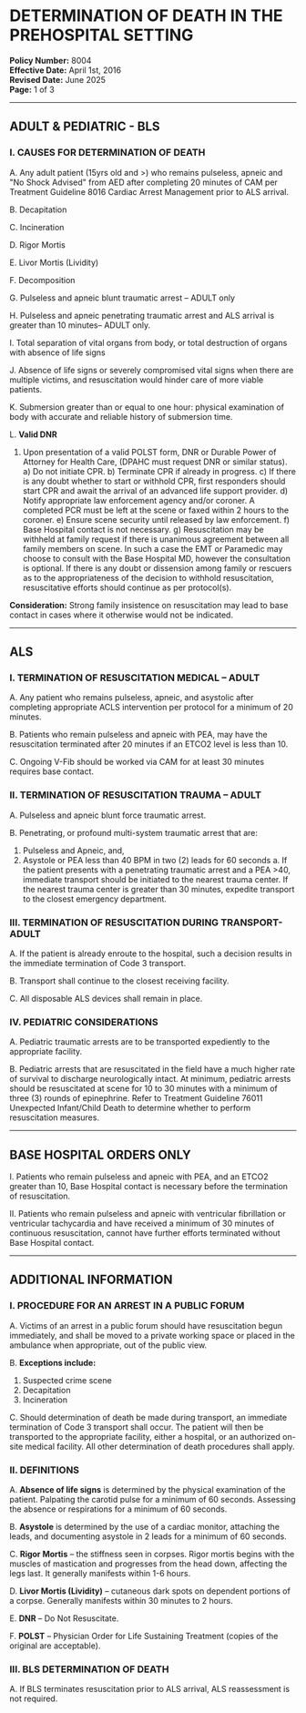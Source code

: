 # DETERMINATION OF DEATH IN THE PREHOSPITAL SETTING

**Policy Number:** 8004  
**Effective Date:** April 1st, 2016  
**Revised Date:** June 2025  
**Page:** 1 of 3

---

## ADULT & PEDIATRIC - BLS

### I. CAUSES FOR DETERMINATION OF DEATH

A. Any adult patient (15yrs old and >) who remains pulseless, apneic and "No Shock Advised" from AED after completing 20 minutes of CAM per Treatment Guideline 8016 Cardiac Arrest Management prior to ALS arrival.

B. Decapitation

C. Incineration

D. Rigor Mortis

E. Livor Mortis (Lividity)

F. Decomposition

G. Pulseless and apneic blunt traumatic arrest – ADULT only

H. Pulseless and apneic penetrating traumatic arrest and ALS arrival is greater than 10 minutes– ADULT only.

I. Total separation of vital organs from body, or total destruction of organs with absence of life signs

J. Absence of life signs or severely compromised vital signs when there are multiple victims, and resuscitation would hinder care of more viable patients.

K. Submersion greater than or equal to one hour: physical examination of body with accurate and reliable history of submersion time.

L. **Valid DNR**
   1) Upon presentation of a valid POLST form, DNR or Durable Power of Attorney for Health Care, (DPAHC must request DNR or similar status).
      a) Do not initiate CPR.
      b) Terminate CPR if already in progress.
      c) If there is any doubt whether to start or withhold CPR, first responders should start CPR and await the arrival of an advanced life support provider.
      d) Notify appropriate law enforcement agency and/or coroner. A completed PCR must be left at the scene or faxed within 2 hours to the coroner.
      e) Ensure scene security until released by law enforcement.
      f) Base Hospital contact is not necessary.
      g) Resuscitation may be withheld at family request if there is unanimous agreement between all family members on scene. In such a case the EMT or Paramedic may choose to consult with the Base Hospital MD, however the consultation is optional. If there is any doubt or dissension among family or rescuers as to the appropriateness of the decision to withhold resuscitation, resuscitative efforts should continue as per protocol(s).

**Consideration:** Strong family insistence on resuscitation may lead to base contact in cases where it otherwise would not be indicated.

---

## ALS

### I. TERMINATION OF RESUSCITATION MEDICAL – ADULT

A. Any patient who remains pulseless, apneic, and asystolic after completing appropriate ACLS intervention per protocol for a minimum of 20 minutes.

B. Patients who remain pulseless and apneic with PEA, may have the resuscitation terminated after 20 minutes if an ETCO2 level is less than 10.

C. Ongoing V-Fib should be worked via CAM for at least 30 minutes requires base contact.

### II. TERMINATION OF RESUSCITATION TRAUMA – ADULT

A. Pulseless and apneic blunt force traumatic arrest.

B. Penetrating, or profound multi-system traumatic arrest that are:
   1. Pulseless and Apneic, and,
   2. Asystole or PEA less than 40 BPM in two (2) leads for 60 seconds
      a. If the patient presents with a penetrating traumatic arrest and a PEA >40, immediate transport should be initiated to the nearest trauma center. If the nearest trauma center is greater than 30 minutes, expedite transport to the closest emergency department.

### III. TERMINATION OF RESUSCITATION DURING TRANSPORT- ADULT

A. If the patient is already enroute to the hospital, such a decision results in the immediate termination of Code 3 transport.

B. Transport shall continue to the closest receiving facility.

C. All disposable ALS devices shall remain in place.

### IV. PEDIATRIC CONSIDERATIONS

A. Pediatric traumatic arrests are to be transported expediently to the appropriate facility.

B. Pediatric arrests that are resuscitated in the field have a much higher rate of survival to discharge neurologically intact. At minimum, pediatric arrests should be resuscitated at scene for 10 to 30 minutes with a minimum of three (3) rounds of epinephrine. Refer to Treatment Guideline 76011 Unexpected Infant/Child Death to determine whether to perform resuscitation measures.

---

## BASE HOSPITAL ORDERS ONLY

I. Patients who remain pulseless and apneic with PEA, and an ETCO2 greater than 10, Base Hospital contact is necessary before the termination of resuscitation.

II. Patients who remain pulseless and apneic with ventricular fibrillation or ventricular tachycardia and have received a minimum of 30 minutes of continuous resuscitation, cannot have further efforts terminated without Base Hospital contact.

---

## ADDITIONAL INFORMATION

### I. PROCEDURE FOR AN ARREST IN A PUBLIC FORUM

A. Victims of an arrest in a public forum should have resuscitation begun immediately, and shall be moved to a private working space or placed in the ambulance when appropriate, out of the public view.

B. **Exceptions include:**
   1) Suspected crime scene
   2) Decapitation
   3) Incineration

C. Should determination of death be made during transport, an immediate termination of Code 3 transport shall occur. The patient will then be transported to the appropriate facility, either a hospital, or an authorized on-site medical facility. All other determination of death procedures shall apply.

### II. DEFINITIONS

A. **Absence of life signs** is determined by the physical examination of the patient. Palpating the carotid pulse for a minimum of 60 seconds. Assessing the absence or respirations for a minimum of 60 seconds.

B. **Asystole** is determined by the use of a cardiac monitor, attaching the leads, and documenting asystole in 2 leads for a minimum of 60 seconds.

C. **Rigor Mortis** – the stiffness seen in corpses. Rigor mortis begins with the muscles of mastication and progresses from the head down, affecting the legs last. It generally manifests within 1-6 hours.

D. **Livor Mortis (Lividity)** – cutaneous dark spots on dependent portions of a corpse. Generally manifests within 30 minutes to 2 hours.

E. **DNR** – Do Not Resuscitate.

F. **POLST** – Physician Order for Life Sustaining Treatment (copies of the original are acceptable).

### III. BLS DETERMINATION OF DEATH

A. If BLS terminates resuscitation prior to ALS arrival, ALS reassessment is not required.



